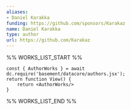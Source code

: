 ```yaml
---
aliases:
- Daniel Karakka
funding: https://github.com/sponsors/Karakaz
name: Daniel Karakka
type: author
url: https://github.com/Karakaz
---
```



%% WORKS_LIST_START %%

```datacorejsx
const { AuthorWorks } = await dc.require('basement/datacore/authors.jsx');
return function View() {
    return <AuthorWorks/>
}
```
%% WORKS_LIST_END %%